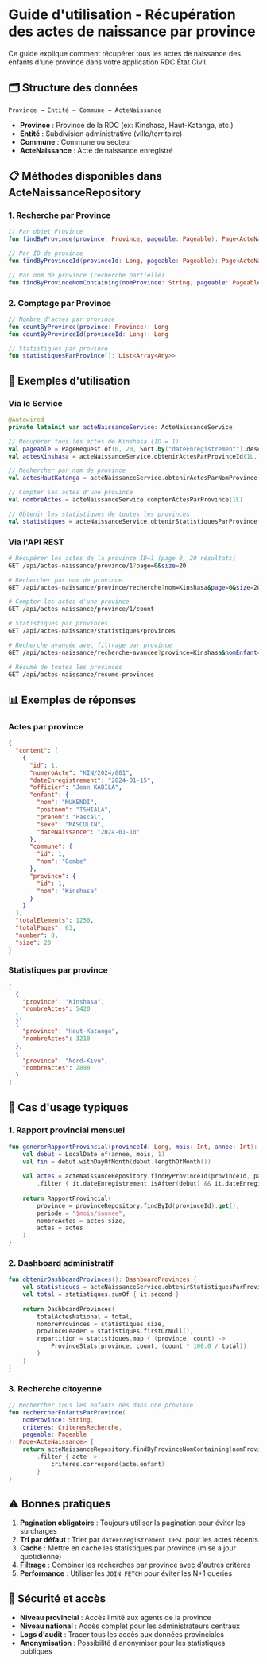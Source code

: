 # Guide d'utilisation - Récupération des actes de naissance par province

Ce guide explique comment récupérer tous les actes de naissance des enfants d'une province dans votre application RDC État Civil.

## 🗂️ Structure des données

```
Province → Entité → Commune → ActeNaissance
```

- **Province** : Province de la RDC (ex: Kinshasa, Haut-Katanga, etc.)
- **Entité** : Subdivision administrative (ville/territoire)
- **Commune** : Commune ou secteur
- **ActeNaissance** : Acte de naissance enregistré

## 📋 Méthodes disponibles dans ActeNaissanceRepository

### 1. Recherche par Province

```kotlin
// Par objet Province
fun findByProvince(province: Province, pageable: Pageable): Page<ActeNaissance>

// Par ID de province
fun findByProvinceId(provinceId: Long, pageable: Pageable): Page<ActeNaissance>

// Par nom de province (recherche partielle)
fun findByProvinceNomContaining(nomProvince: String, pageable: Pageable): Page<ActeNaissance>
```

### 2. Comptage par Province

```kotlin
// Nombre d'actes par province
fun countByProvince(province: Province): Long
fun countByProvinceId(provinceId: Long): Long

// Statistiques par province
fun statistiquesParProvince(): List<Array<Any>>
```

## 🚀 Exemples d'utilisation

### Via le Service

```kotlin
@Autowired
private lateinit var acteNaissanceService: ActeNaissanceService

// Récupérer tous les actes de Kinshasa (ID = 1)
val pageable = PageRequest.of(0, 20, Sort.by("dateEnregistrement").descending())
val actesKinshasa = acteNaissanceService.obtenirActesParProvinceId(1L, pageable)

// Rechercher par nom de province
val actesHautKatanga = acteNaissanceService.obtenirActesParNomProvince("Haut-Katanga", pageable)

// Compter les actes d'une province
val nombreActes = acteNaissanceService.compterActesParProvince(1L)

// Obtenir les statistiques de toutes les provinces
val statistiques = acteNaissanceService.obtenirStatistiquesParProvince()
```

### Via l'API REST

```bash
# Récupérer les actes de la province ID=1 (page 0, 20 résultats)
GET /api/actes-naissance/province/1?page=0&size=20

# Rechercher par nom de province
GET /api/actes-naissance/province/recherche?nom=Kinshasa&page=0&size=20

# Compter les actes d'une province
GET /api/actes-naissance/province/1/count

# Statistiques par provinces
GET /api/actes-naissance/statistiques/provinces

# Recherche avancée avec filtrage par province
GET /api/actes-naissance/recherche-avancee?province=Kinshasa&nomEnfant=Mukendi

# Résumé de toutes les provinces
GET /api/actes-naissance/resume-provinces
```

## 📊 Exemples de réponses

### Actes par province
```json
{
  "content": [
    {
      "id": 1,
      "numeroActe": "KIN/2024/001",
      "dateEnregistrement": "2024-01-15",
      "officier": "Jean KABILA",
      "enfant": {
        "nom": "MUKENDI",
        "postnom": "TSHIALA",
        "prenom": "Pascal",
        "sexe": "MASCULIN",
        "dateNaissance": "2024-01-10"
      },
      "commune": {
        "id": 1,
        "nom": "Gombe"
      },
      "province": {
        "id": 1,
        "nom": "Kinshasa"
      }
    }
  ],
  "totalElements": 1250,
  "totalPages": 63,
  "number": 0,
  "size": 20
}
```

### Statistiques par province
```json
[
  {
    "province": "Kinshasa",
    "nombreActes": 5420
  },
  {
    "province": "Haut-Katanga",
    "nombreActes": 3210
  },
  {
    "province": "Nord-Kivu",
    "nombreActes": 2890
  }
]
```

## 🎯 Cas d'usage typiques

### 1. Rapport provincial mensuel
```kotlin
fun genererRapportProvincial(provinceId: Long, mois: Int, annee: Int): RapportProvincial {
    val debut = LocalDate.of(annee, mois, 1)
    val fin = debut.withDayOfMonth(debut.lengthOfMonth())
    
    val actes = acteNaissanceRepository.findByProvinceId(provinceId, pageable)
        .filter { it.dateEnregistrement.isAfter(debut) && it.dateEnregistrement.isBefore(fin) }
    
    return RapportProvincial(
        province = provinceRepository.findById(provinceId).get(),
        periode = "$mois/$annee",
        nombreActes = actes.size,
        actes = actes
    )
}
```

### 2. Dashboard administratif
```kotlin
fun obtenirDashboardProvinces(): DashboardProvinces {
    val statistiques = acteNaissanceService.obtenirStatistiquesParProvince()
    val total = statistiques.sumOf { it.second }
    
    return DashboardProvinces(
        totalActesNational = total,
        nombreProvinces = statistiques.size,
        provinceLeader = statistiques.firstOrNull(),
        repartition = statistiques.map { (province, count) ->
            ProvinceStats(province, count, (count * 100.0 / total))
        }
    )
}
```

### 3. Recherche citoyenne
```kotlin
// Rechercher tous les enfants nés dans une province
fun rechercherEnfantsParProvince(
    nomProvince: String,
    criteres: CriteresRecherche,
    pageable: Pageable
): Page<ActeNaissance> {
    return acteNaissanceRepository.findByProvinceNomContaining(nomProvince, pageable)
        .filter { acte ->
            criteres.correspond(acte.enfant)
        }
}
```

## ⚠️ Bonnes pratiques

1. **Pagination obligatoire** : Toujours utiliser la pagination pour éviter les surcharges
2. **Tri par défaut** : Trier par `dateEnregistrement DESC` pour les actes récents
3. **Cache** : Mettre en cache les statistiques par province (mise à jour quotidienne)
4. **Filtrage** : Combiner les recherches par province avec d'autres critères
5. **Performance** : Utiliser les `JOIN FETCH` pour éviter les N+1 queries

## 🔐 Sécurité et accès

- **Niveau provincial** : Accès limité aux agents de la province
- **Niveau national** : Accès complet pour les administrateurs centraux
- **Logs d'audit** : Tracer tous les accès aux données provinciales
- **Anonymisation** : Possibilité d'anonymiser pour les statistiques publiques
